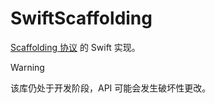 # SwiftScaffolding

[Scaffolding 协议](https://github.com/Scaffolding-MC/Scaffolding-MC) 的 Swift 实现。<br>

> [!WARNING]
> 该库仍处于开发阶段，API 可能会发生破坏性更改。
> 
